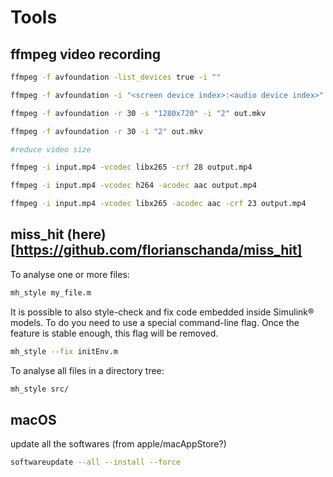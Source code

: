 # Tools

## ffmpeg video recording

```bash
ffmpeg -f avfoundation -list_devices true -i ""

ffmpeg -f avfoundation -i "<screen device index>:<audio device index>" output.mkv

ffmpeg -f avfoundation -r 30 -s "1280x720" -i "2" out.mkv

ffmpeg -f avfoundation -r 30 -i "2" out.mkv

#reduce video size

ffmpeg -i input.mp4 -vcodec libx265 -crf 28 output.mp4

ffmpeg -i input.mp4 -vcodec h264 -acodec aac output.mp4

ffmpeg -i input.mp4 -vcodec libx265 -acodec aac -crf 23 output.mp4
```

## miss_hit (here)[https://github.com/florianschanda/miss_hit]

To analyse one or more files:

```bash
mh_style my_file.m
```

It is possible to also style-check and fix code embedded inside Simulink® models. To do you need to use a special command-line flag. Once the feature is stable enough, this flag will be removed.

```bash
mh_style --fix initEnv.m
```

To analyse all files in a directory tree:
```bash
mh_style src/
```

## macOS

update all the softwares (from apple/macAppStore?)
```bash
softwareupdate --all --install --force
```
